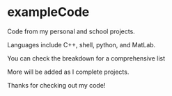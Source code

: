 # exampleCode
Code from my personal and school projects.

Languages include C++, shell, python, and MatLab.

You can check the breakdown for a comprehensive list

More will be added as I complete projects.

Thanks for checking out my code!
